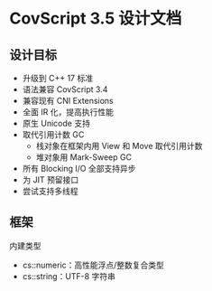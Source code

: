 # CovScript 3.5 设计文档

## 设计目标

 + 升级到 C++ 17 标准
 + 语法兼容 CovScript 3.4
 + 兼容现有 CNI Extensions
 + 全面 IR 化，提高执行性能
 + 原生 Unicode 支持
 + 取代引用计数 GC
   + 栈对象在框架内用 View 和 Move 取代引用计数
   + 堆对象用 Mark-Sweep GC
 + 所有 Blocking I/O 全部支持异步
 + 为 JIT 预留接口
 + 尝试支持多线程

## 框架

内建类型
 + cs::numeric：高性能浮点/整数复合类型
 + cs::string：UTF-8 字符串